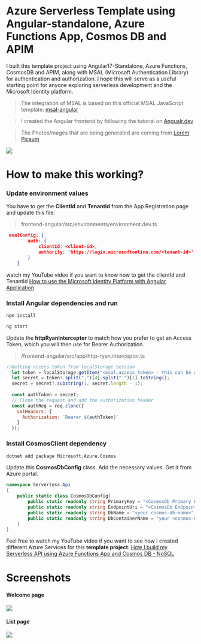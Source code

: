 # Azure Serverless Template using Angular-standalone, Azure Functions App, Cosmos DB and APIM

I built this template project using Angular17-Standalone, Azure Functions, CosmosDB and APIM, along with MSAL (Microsoft Authentication Library) for authentication and authorization. I hope this will serve as a useful starting point for anyone exploring serverless development and the Microsoft Identity platform.

> The integration of MSAL is based on this official MSAL JavaScript template: [msal-angular](https://github.com/AzureAD/microsoft-authentication-library-for-js/tree/dev/lib/msal-angular "msal-angular")

> I created the Angular frontend by following the tutorial on [Angualr.dev](https://angular.dev/tutorials "Angualr.dev") 

> The Photos/mages that are being generated are coming from [Lorem Picsum](https://picsum.photos/ "Lorem Picsum")

![](https://github.com/ryannninodizon/Azure-ServerlessApp-Template-for-Dotnet-Angular/blob/main/banner.png)

# How to make this working?
### Update environment values 
You have to get the **ClientId** and **TenantId** from the App Registration page and update this file: 
> frontend-angular/src/environments/environment.dev.ts

```json
 msalConfig: {
        auth: {
            clientId: <client-id>,
            authority: 'https://login.microsoftonline.com/<tenant-id>'
        }
    }
```

watch my YouTube video if you want to know how to get the clientId and TenantId  [How to use the Microsoft Identity Platform with Angular Application](https://youtu.be/QZnX_KXTpfI&t=60s "How to use the Microsoft Identity Platform with Angular Application")    

### Install Angular dependencies and run
```csharp
npm install
```
```csharp
ng start
```
Update the **httpRyanInterceptor** to match how you prefer to get an Access Token, which you will then use for Bearer Authorization.
> /frontend-angular/src/app/http-ryan.interceptor.ts

```javascript
//Getting access token from localStorage Session
  let token = localStorage.getItem("<msal.access_token> - this can be different, so I strongly suggest to use the MSAL object to get the correct value"); 
  let secret = token?.split(",")[4].split(":")[1].toString();
  secret = secret?.substring(1, secret.length - 1);
  
  const authToken = secret; 
  // Clone the request and add the authorization header
  const authReq = req.clone({
    setHeaders: {      
      Authorization: `Bearer ${authToken}`
    }
  });
```

### Install CosmosClient dependency

```bash
dotnet add package Microsoft.Azure.Cosmos
```

Update this **CosmosDbConfig** class. Add the necessary values. Get it from Azure portal. 
```csharp
namespace Serverless.Api
{
    public static class CosmosDbConfig{
        public static readonly string PrimaryKey = "<CosmosDb Primary Key>";
        public static readonly string EndpointUri = "<CosmosDb Endpoint URI>";
        public static readonly string DbName = "<your cosmos-db-name>";
        public static readonly string DbContainerName = "your <cosmos-db-container-name>";
    }
}
```

Feel free to watch my YouTube video if you want to see how I created different Azure Services for this **template project**:   [How I build my Serverless API using Azure Functions App and Cosmos DB - NoSQL](https://youtu.be/D9fWa6KOhHg "How I build my Serverless API using Azure Functions App and Cosmos DB - NoSQL")

# Screenshots
#### Welcome page
![](https://github.com/ryannninodizon/msal-angular17-with-listdata/blob/main/Screenshots/welcome-pag.JPG)


#### List page
![](https://github.com/ryannninodizon/msal-angular17-with-listdata/blob/main/Screenshots/list-page.JPG)


